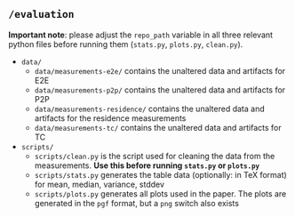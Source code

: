 ## `/evaluation`
**Important note**: please adjust the `repo_path` variable in all three relevant python files before running them (`stats.py`, `plots.py`, `clean.py`). 

+ `data/`
  + `data/measurements-e2e/` contains the unaltered data and artifacts for E2E
  + `data/measurements-p2p/` contains the unaltered data and artifacts for P2P
  + `data/measurements-residence/` contains the unaltered data and artifacts for the residence measurements
  + `data/measurements-tc/` contains the unaltered data and artifacts for TC
+ `scripts/`
  + `scripts/clean.py` is the script used for cleaning the data from the measurements. **Use this before running `stats.py` or `plots.py`**
  + `scripts/stats.py` generates the table data (optionally: in TeX format) for mean, median, variance, stddev
  + `scripts/plots.py` generates all plots used in the paper. The plots are generated in the `pgf` format, but a `png` switch also exists
